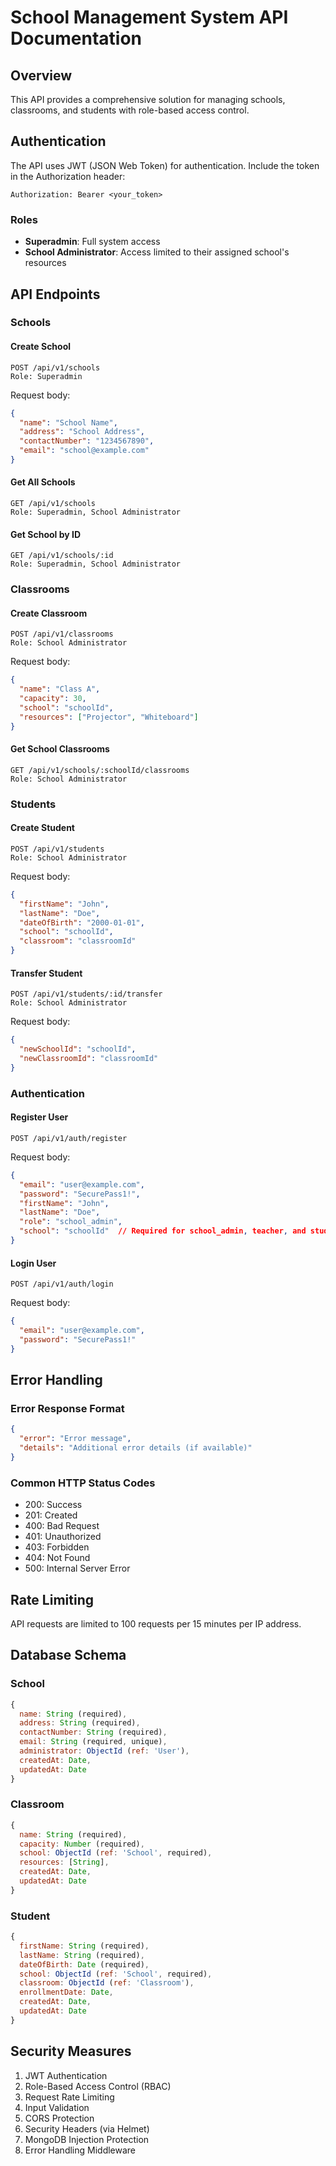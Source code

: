 # School Management System API Documentation

## Overview
This API provides a comprehensive solution for managing schools, classrooms, and students with role-based access control.

## Authentication
The API uses JWT (JSON Web Token) for authentication. Include the token in the Authorization header:
```
Authorization: Bearer <your_token>
```

### Roles
- **Superadmin**: Full system access
- **School Administrator**: Access limited to their assigned school's resources

## API Endpoints

### Schools

#### Create School
```
POST /api/v1/schools
Role: Superadmin
```
Request body:
```json
{
  "name": "School Name",
  "address": "School Address",
  "contactNumber": "1234567890",
  "email": "school@example.com"
}
```

#### Get All Schools
```
GET /api/v1/schools
Role: Superadmin, School Administrator
```

#### Get School by ID
```
GET /api/v1/schools/:id
Role: Superadmin, School Administrator
```

### Classrooms

#### Create Classroom
```
POST /api/v1/classrooms
Role: School Administrator
```
Request body:
```json
{
  "name": "Class A",
  "capacity": 30,
  "school": "schoolId",
  "resources": ["Projector", "Whiteboard"]
}
```

#### Get School Classrooms
```
GET /api/v1/schools/:schoolId/classrooms
Role: School Administrator
```

### Students

#### Create Student
```
POST /api/v1/students
Role: School Administrator
```
Request body:
```json
{
  "firstName": "John",
  "lastName": "Doe",
  "dateOfBirth": "2000-01-01",
  "school": "schoolId",
  "classroom": "classroomId"
}
```

#### Transfer Student
```
POST /api/v1/students/:id/transfer
Role: School Administrator
```
Request body:
```json
{
  "newSchoolId": "schoolId",
  "newClassroomId": "classroomId"
}
```

### Authentication

#### Register User
```
POST /api/v1/auth/register
```
Request body:
```json
{
  "email": "user@example.com",
  "password": "SecurePass1!",
  "firstName": "John",
  "lastName": "Doe",
  "role": "school_admin",
  "school": "schoolId"  // Required for school_admin, teacher, and student
}
```

#### Login User
```
POST /api/v1/auth/login
```
Request body:
```json
{
  "email": "user@example.com",
  "password": "SecurePass1!"
}
```

## Error Handling

### Error Response Format
```json
{
  "error": "Error message",
  "details": "Additional error details (if available)"
}
```

### Common HTTP Status Codes
- 200: Success
- 201: Created
- 400: Bad Request
- 401: Unauthorized
- 403: Forbidden
- 404: Not Found
- 500: Internal Server Error

## Rate Limiting
API requests are limited to 100 requests per 15 minutes per IP address.

## Database Schema

### School
```javascript
{
  name: String (required),
  address: String (required),
  contactNumber: String (required),
  email: String (required, unique),
  administrator: ObjectId (ref: 'User'),
  createdAt: Date,
  updatedAt: Date
}
```

### Classroom
```javascript
{
  name: String (required),
  capacity: Number (required),
  school: ObjectId (ref: 'School', required),
  resources: [String],
  createdAt: Date,
  updatedAt: Date
}
```

### Student
```javascript
{
  firstName: String (required),
  lastName: String (required),
  dateOfBirth: Date (required),
  school: ObjectId (ref: 'School', required),
  classroom: ObjectId (ref: 'Classroom'),
  enrollmentDate: Date,
  createdAt: Date,
  updatedAt: Date
}
```

## Security Measures
1. JWT Authentication
2. Role-Based Access Control (RBAC)
3. Request Rate Limiting
4. Input Validation
5. CORS Protection
6. Security Headers (via Helmet)
7. MongoDB Injection Protection
8. Error Handling Middleware
